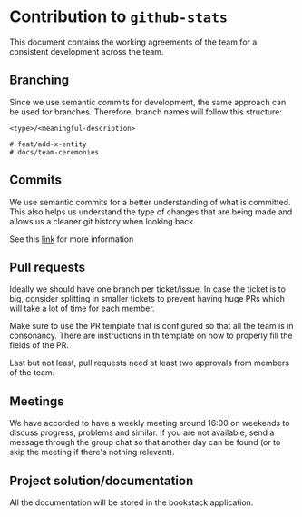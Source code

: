 # Contribution to `github-stats`

This document contains the working agreements of the team for a consistent
development across the team.

## Branching

Since we use semantic commits for development, the same approach can be used for
branches. Therefore, branch names will follow this structure:

```
<type>/<meaningful-description>

# feat/add-x-entity
# docs/team-ceremonies
```

## Commits

We use semantic commits for a better understanding of what is committed. This
also helps us understand the type of changes that are being made and allows us a
cleaner git history when looking back.

See this [link](https://www.conventionalcommits.org/en/v1.0.0/)
for more information

## Pull requests

Ideally we should have one branch per ticket/issue. In case the ticket is to
big, consider splitting in smaller tickets to prevent having huge PRs which will
take a lot of time for each member.

Make sure to use the PR template that is configured so that all the team is in
consonancy. There are instructions in th template on how to properly fill the
fields of the PR. 

Last but not least, pull requests need at least two approvals from members of
the team.

## Meetings

We have accorded to have a weekly meeting around 16:00 on weekends to discuss
progress, problems and similar. If you are not available, send a message through
the group chat so that another day can be found (or to skip the meeting if
there's nothing relevant).

## Project solution/documentation

All the documentation will be stored in the bookstack application.

